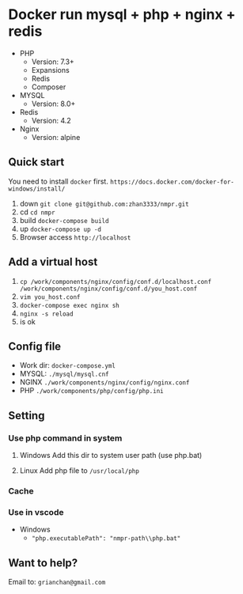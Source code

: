 # Docker run mysql + php + nginx + redis

- PHP
  - Version: 7.3+
  - Expansions
  - Redis
  - Composer
- MYSQL
  - Version: 8.0+
- Redis
  - Version: 4.2
- Nginx
  - Version: alpine

## Quick start

You need to install `docker` first. `https://docs.docker.com/docker-for-windows/install/`

1. down `git clone git@github.com:zhan3333/nmpr.git`
2. cd `cd nmpr`
3. build `docker-compose build`
4. up `docker-compose up -d`
5. Browser access `http://localhost`

## Add a virtual host

1. `cp /work/components/nginx/config/conf.d/localhost.conf /work/components/nginx/config/conf.d/you_host.conf`
2. `vim you_host.conf`
3. `docker-compose exec nginx sh`
4. `nginx -s reload`
5. is ok

## Config file

- Work dir: `docker-compose.yml`
- MYSQL: `./mysql/mysql.cnf`
- NGINX `./work/components/nginx/config/nginx.conf`
- PHP `./work/components/php/config/php.ini`

## Setting

### Use php command in system

1. Windows
Add this dir to system user path (use php.bat)

2. Linux
Add php file to `/usr/local/php`

### Cache

### Use in vscode

- Windows
  - `"php.executablePath": "nmpr-path\\php.bat"`

## Want to help?

Email to: `grianchan@gmail.com`
